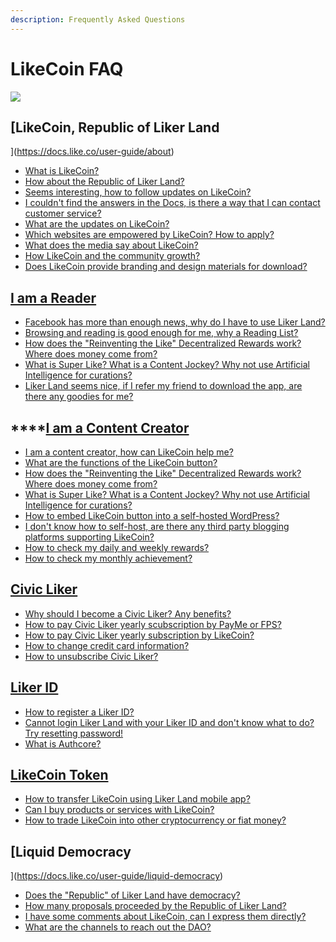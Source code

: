 ```yaml
---
description: Frequently Asked Questions
---
```


# LikeCoin FAQ

![](https://gblobscdn.gitbook.com/assets%2F-LL4mdaVjNgL6A1--PV0%2F-MHGKCas6shf9dDCwB3j%2F-MHGMnmjM4yyGSTVqz7T%2FLikeCoin_AD27_Small_Update-01.png?alt=media&token=a3cb3c10-3742-4ef9-b99a-3e05e2f82a11)

## [​LikeCoin, Republic of Liker Land](https://docs.like.co/user-guide/about) <a id="likecoin-zan-shang-gong-min-gong-he-guo"></a>

* [​What is LikeCoin?](https://docs.like.co/user-guide/about#likecoin)
* ​[How about the Republic of Liker Land?](https://docs.like.co/user-guide/about#republic-of-liker-land)
* ​[Seems interesting, how to follow updates on LikeCoin?](https://docs.like.co/user-guide/about#more-about-likecoin)
* [​I couldn't find the answers in the Docs, is there a way that I can contact customer service?](https://docs.like.co/user-guide/about#contact-us)
* [What are the updates on LikeCoin?](https://docs.like.co/user-guide/about/updates)
* [​Which websites are empowered by LikeCoin? How to apply?](https://docs.like.co/user-guide/about/list-of-media)
* [​What does the media say about LikeCoin?](https://docs.like.co/user-guide/about/on-the-news)
* [​How LikeCoin and the community growth?](https://docs.like.co/user-guide/about/background)
* [​Does LikeCoin provide branding and design materials for download?](https://docs.like.co/user-guide/about/presskit)

## [​I am a Reader](https://docs.like.co/user-guide/reader) <a id="wo-shi-du-zhe"></a>

* [Facebook has more than enough news, why do I have to use Liker Land? ](https://docs.like.co/user-guide/reader#content-jockey)
* [Browsing and reading is good enough for me, why a Reading List?](https://docs.like.co/user-guide/reader/readling-list)
* [How does the "Reinventing the Like" Decentralized Rewards work? Where does money come from?](https://docs.like.co/user-guide/reader/like)
* [What is Super Like? What is a Content Jockey? Why not use Artificial Intelligence for curations?](https://docs.like.co/user-guide/reader/superlike)
* [Liker Land seems nice, if I refer my friend to download the app, are there any goodies for me?](https://docs.like.co/user-guide/reader/referral)

## \*\*\*\*[**​I am a Content Creator**](https://docs.like.co/user-guide/creator) <a id="wo-shi-chuang-zuo-zhe"></a>

* [ I am a content creator, how can LikeCoin help me?](https://docs.like.co/user-guide/creator)
* [What are the functions of the LikeCoin button?](https://docs.like.co/user-guide/creator/likecoin-button)
* [How does the "Reinventing the Like" Decentralized Rewards work? Where does money come from?](https://docs.like.co/user-guide/reader/like)
* [What is Super Like? What is a Content Jockey? Why not use Artificial Intelligence for curations?](https://docs.like.co/user-guide/reader/superlike)
* [How to embed LikeCoin button into a self-hosted WordPress?](https://docs.like.co/user-guide/creator/wordpress)
* [I don't know how to self-host, are there any third party blogging platforms supporting LikeCoin?](https://docs.like.co/user-guide/creator/blogging-platforms)
* [How to check my daily and weekly rewards?](https://docs.like.co/user-guide/creator/rewards)
* [How to check my monthly achievement?](https://docs.like.co/user-guide/creator/monthly-report)

## ​[Civic Liker](https://docs.like.co/user-guide/civic-liker)​ <a id="civic-liker"></a>

* [Why should I become a Civic Liker? Any benefits?](https://docs.like.co/user-guide/civic-liker)
* [How to pay Civic Liker yearly scubscription by PayMe or FPS?](https://docs.like.co/user-guide/civic-liker/civic-liker-paid-by-payme)
* [How to pay Civic Liker yearly subscription by LikeCoin?](https://docs.like.co/user-guide/civic-liker/civic-liker-paid-by-likecoin)
* [How to change credit card information?](https://docs.like.co/user-guide/civic-liker/change-credit-card)
* [How to unsubscribe Civic Liker?](https://docs.like.co/user-guide/civic-liker/unsubscribe-civic-liker)

## ​[Liker ID](https://docs.like.co/user-guide/liker-id)​ <a id="liker-id"></a>

* [How to register a Liker ID?](https://docs.like.co/user-guide/liker-id/register)
* [Cannot login Liker Land with your Liker ID and don't know what to do? Try resetting password!](https://docs.like.co/user-guide/liker-id/reset-password)
* [What is Authcore?](https://docs.like.co/user-guide/liker-id/what-is-authcore)

## ​[LikeCoin Token](https://docs.like.co/user-guide/likecoin-token) <a id="likecoin-jiao-yi"></a>

* [How to transfer LikeCoin using Liker Land mobile app?](https://docs.like.co/user-guide/likecoin-token/like-pay)
* [Can I buy products or services with LikeCoin?](https://docs.like.co/user-guide/likecoin-token/products-and-services)
* [How to trade LikeCoin into other cryptocurrency or fiat money?](https://docs.like.co/user-guide/likecoin-token/how-to-buy-and-sell-likecoin)

## [Liquid Democracy](https://docs.like.co/user-guide/liquid-democracy)

* ​[Does the "Republic" of Liker Land have democracy?](https://docs.like.co/user-guide/liquid-democracy)
* ​​[How many proposals proceeded by the Republic of Liker Land?](https://docs.like.co/user-guide/liquid-democracy/proposals)
* ​[I have some comments about LikeCoin, can I express them directly?](https://docs.like.co/user-guide/liquid-democracy/community-call)
* [What are the channels to reach out the DAO?  ](https://docs.like.co/v/zh/user-guide/about#contact-us)

